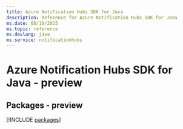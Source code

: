 ```yaml
---
title: Azure Notification Hubs SDK for Java
description: Reference for Azure Notification Hubs SDK for Java
ms.date: 08/19/2025
ms.topic: reference
ms.devlang: java
ms.service: notificationhubs
---
```

# Azure Notification Hubs SDK for Java - preview
## Packages - preview
[!INCLUDE [packages](notification-hubs-index.md)]